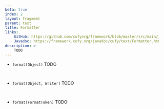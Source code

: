 ```yaml
---
beta: true
index: 2
layout: fragment
parent: text
title: Formatter
links:
    GitHub: https://github.com/cufyorg/framework/blob/master/src/main/java/cufy/text/Formatter.java
    Javadoc: https://framework.cufy.org/javadoc/cufy/text/Formatter.html
description: >-
    TODO
---
```


- `format(Object)` TODO
<br>

- `format(Object, Writer)` TODO
<br>

- `format(FormatToken)` TODO